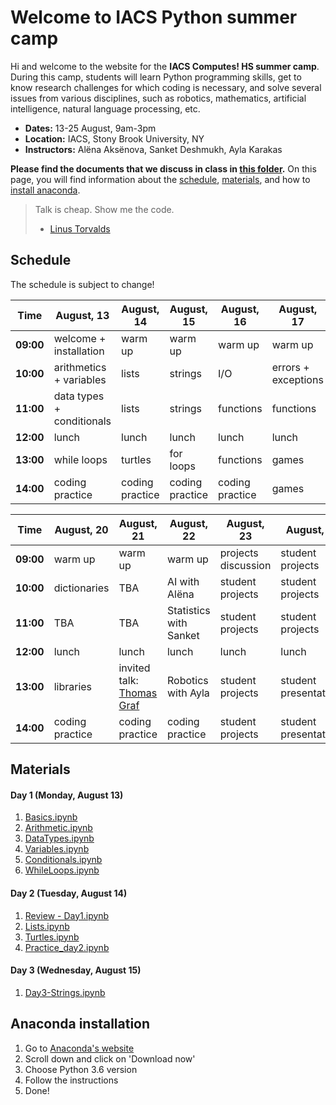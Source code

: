 # Welcome to IACS Python summer camp

Hi and welcome to the website for the **IACS Computes! HS summer camp**. During this camp, students will learn Python programming skills, get to know research challenges for which coding is necessary, and solve several issues from various disciplines, such as robotics, mathematics, artificial intelligence, natural language processing, etc.

- **Dates:** 13-25 August, 9am-3pm
- **Location:** IACS, Stony Brook University, NY
- **Instructors:** Alëna Aksënova, Sanket Deshmukh, Ayla Karakas

**Please find the documents that we discuss in class in [this folder](https://github.com/loisetoil/IACS_computes_2018).**
On this page, you will find information about the [schedule](#schedule), [materials](#materials), and how to [install anaconda](#anaconda-installation).

> Talk is cheap. Show me the code.
> - [Linus Torvalds](https://en.wikipedia.org/wiki/Linus_Torvalds)


## Schedule

The schedule is subject to change!

Time | August, 13 | August, 14 | August, 15 | August, 16 | August, 17
---------- | ---------- | ---------- | ---------- | ---------- | ----------
**09:00** | welcome + installation | warm up | warm up | warm up | warm up
**10:00** | arithmetics + variables | lists | strings | I/O | errors + exceptions
**11:00** | data types + conditionals | lists | strings | functions | functions
**12:00** | lunch | lunch | lunch | lunch | lunch
**13:00** | while loops | turtles | for loops | functions | games
**14:00** | coding practice | coding practice | coding practice | coding practice | games

Time | August, 20 | August, 21 | August, 22 | August, 23 | August, 24
---------- | ---------- | ---------- | ---------- | ---------- | ----------
**09:00** | warm up | warm up | warm up | projects discussion | student projects
**10:00** | dictionaries | TBA | AI with Alëna | student projects | student projects
**11:00** | TBA | TBA | Statistics with Sanket | student projects | student projects
**12:00** | lunch | lunch | lunch | lunch | lunch
**13:00** | libraries | invited talk: [Thomas Graf](http://thomasgraf.net/) | Robotics with Ayla | student projects | student presentations
**14:00** | coding practice | coding practice | coding practice | student projects | student presentations


## Materials
#### Day 1 (Monday, August 13)
1. [Basics.ipynb](https://minhaskamal.github.io/DownGit/#/home?url=https://github.com/loisetoil/IACS_computes_2018/tree/master/jupyter_notebooks/day1/Basics.ipynb)
2. [Arithmetic.ipynb](https://minhaskamal.github.io/DownGit/#/home?url=https://github.com/loisetoil/IACS_computes_2018/tree/master/jupyter_notebooks/day1/Arithmetic.ipynb)
3. [DataTypes.ipynb](https://minhaskamal.github.io/DownGit/#/home?url=https://github.com/loisetoil/IACS_computes_2018/tree/master/jupyter_notebooks/day1/DataTypes.ipynb)
4. [Variables.ipynb](https://minhaskamal.github.io/DownGit/#/home?url=https://github.com/loisetoil/IACS_computes_2018/tree/master/jupyter_notebooks/day1/Variables.ipynb)
5. [Conditionals.ipynb](https://github.com/loisetoil/IACS_computes_2018/tree/master/jupyter_notebooks/day1/Conditionals.ipynb)
6. [WhileLoops.ipynb](https://minhaskamal.github.io/DownGit/#/home?url=https://github.com/loisetoil/IACS_computes_2018/tree/master/jupyter_notebooks/day1/WhileLoops.ipynb)

#### Day 2 (Tuesday, August 14)
1. [Review - Day1.ipynb](https://minhaskamal.github.io/DownGit/#/home?url=https://github.com/loisetoil/IACS_computes_2018/blob/master/jupyter_notebooks/day2/Review%20-%20Day1.ipynb)
2. [Lists.ipynb](https://minhaskamal.github.io/DownGit/#/home?url=https://github.com/loisetoil/IACS_computes_2018/blob/master/jupyter_notebooks/day2/Lists.ipynb)
3. [Turtles.ipynb](https://minhaskamal.github.io/DownGit/#/home?url=https://github.com/loisetoil/IACS_computes_2018/blob/master/jupyter_notebooks/day2/turtles.ipynb)
3. [Practice_day2.ipynb](https://minhaskamal.github.io/DownGit/#/home?url=https://github.com/loisetoil/IACS_computes_2018/blob/master/jupyter_notebooks/day2/practice_day2.ipynb)

#### Day 3 (Wednesday, August 15)
1. [Day3-Strings.ipynb](https://minhaskamal.github.io/DownGit/#/home?url=https://github.com/loisetoil/IACS_computes_2018/blob/master/jupyter_notebooks/day3/Day3-Strings.ipynb)

## Anaconda installation

1. Go to [Anaconda's website](https://www.anaconda.com/)
2. Scroll down and click on 'Download now'
3. Choose Python 3.6 version
4. Follow the instructions
5. Done!
